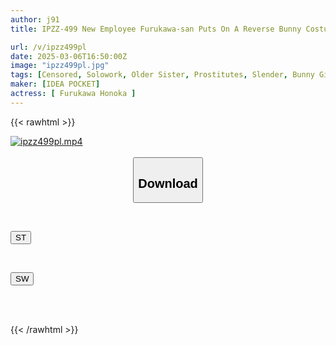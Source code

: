```yaml
---
author: j91
title: IPZZ-499 New Employee Furukawa-san Puts On A Reverse Bunny Costume And Goes All Out To Entertain A Client's Older Man! She's Got No Choice But To Entertain Him With Her Slender, Sexy Body! Honoka Furukawa

url: /v/ipzz499pl
date: 2025-03-06T16:50:00Z
image: "ipzz499pl.jpg"
tags: [Censored, Solowork, Older Sister, Prostitutes, Slender, Bunny Girl	]
maker: [IDEA POCKET]
actress: [ Furukawa Honoka ]
---
```



{{< rawhtml >}}

<div class="video" data-videoid="Ywazwkr9mwte8R">
    <a href="javascript:;">
        <img src="/v/ipzz499pl/ipzz499pl.jpg" width="WIDTH" height="HEIGHT" alt="ipzz499pl.mp4" loading="lazy">
    </a>
</div>

<script type="text/javascript" src="https://j91.asia/asset/on-demand-st.js"></script>

<br>
  <link rel="stylesheet" href="https://j91.asia/asset/bs5.css">
  
  <center>
  <button class="btn btn-primary" type="button" data-bs-toggle="collapse" data-bs-target=".multi-collapse" aria-expanded="false" aria-controls="multiCollapseExample1 multiCollapseExample2"><h2>Download</h2></button></center>
</p>
<div class="row">
  <div class="col">
    <div class="collapse multi-collapse" id="multiCollapseExample1">
      <div class="card card-body">
	      	      <br>
<div class="buttons">  
<p><a href="/v/ipzz499pl/st.html" target="_blank"><button class="btn-hover color-3"><i class="fa fa-download"></i> ST</button></a></p></div>
    </div>
  </div>
</div>
  <div class="col">
    <div class="collapse multi-collapse" id="multiCollapseExample2">
      <div class="card card-body">
	      <br>
<div class="buttons">
<p><a href="/v/ipzz499pl/sw.html" target="_blank"><button class="btn-hover color-2"><i class="fa fa-download"></i> SW</button></a></p></div>
<br><br>
      </div>
    </div>
  </div>
</div>

{{< /rawhtml >}}